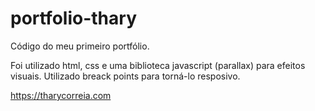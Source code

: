 # portfolio-thary

Código do meu primeiro portfólio.

Foi utilizado html, css e uma biblioteca javascript (parallax) para efeitos visuais.
Utilizado breack points para torná-lo resposivo.

https://tharycorreia.com
